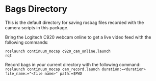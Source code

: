 # Bags Directory
This is the default directory for saving rosbag files recorded with the camera scripts in this package.

Bring the Logitech C920 webcam online to get a live video feed with the following commands:
```
roslaunch continuum_mocap c920_cam_online.launch
rqt
```

Record bags in your current directory with the following command:
```roslaunch continuum_mocap cam_record.launch duration:=<duration> file_name:="<file name>" path:=$PWD```
